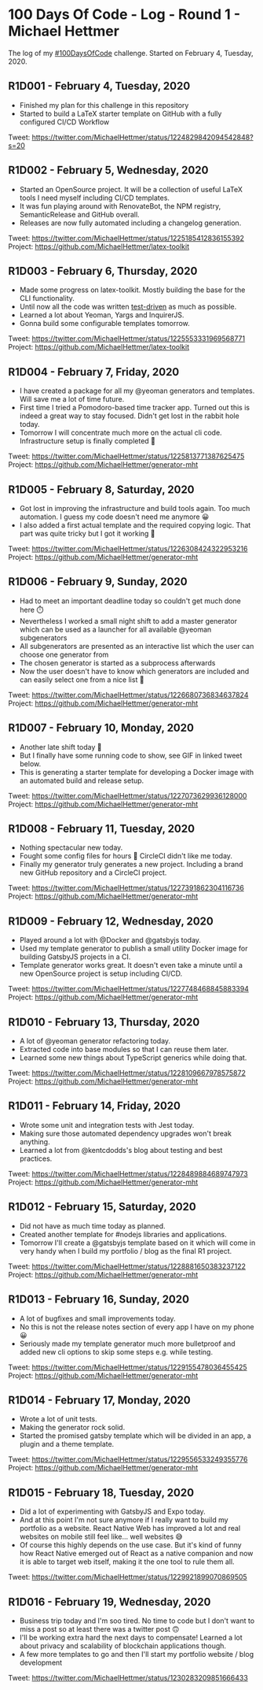 # 100 Days Of Code - Log - Round 1 - Michael Hettmer

The log of my [#100DaysOfCode](https://twitter.com/search?q=%23100DaysOfCode) challenge. Started on February 4, Tuesday, 2020.

## R1D001 - February 4, Tuesday, 2020

- Finished my plan for this challenge in this repository
- Started to build a LaTeX starter template on GitHub with a fully configured CI/CD Workflow

Tweet: https://twitter.com/MichaelHettmer/status/1224829842094542848?s=20

## R1D002 - February 5, Wednesday, 2020

- Started an OpenSource project. It will be a collection of useful LaTeX tools I need myself including CI/CD templates. 
- It was fun playing around with RenovateBot, the NPM registry, SemanticRelease and GitHub overall.
- Releases are now fully automated including a changelog generation.


Tweet: https://twitter.com/MichaelHettmer/status/1225185412836155392
Project: https://github.com/MichaelHettmer/latex-toolkit

## R1D003 - February 6, Thursday, 2020

- Made some progress on latex-toolkit. Mostly building the base for the CLI functionality.
- Until now all the code was written [test-driven](https://en.wikipedia.org/wiki/Test-driven_development) as much as possible.
- Learned a lot about Yeoman, Yargs and InquirerJS.
- Gonna build some configurable templates tomorrow.


Tweet: https://twitter.com/MichaelHettmer/status/1225553331969568771<br/>
Project: https://github.com/MichaelHettmer/latex-toolkit

## R1D004 - February 7, Friday, 2020

- I have created a package for all my @yeoman generators and templates. Will save me a lot of time future.
- First time I tried a Pomodoro-based time tracker app. Turned out this is indeed a great way to stay focused. Didn't get lost in the rabbit hole today.
- Tomorrow I will concentrate much more on the actual cli code. Infrastructure setup is finally completed 🤖

Tweet: https://twitter.com/MichaelHettmer/status/1225813771387625475<br/>
Project: https://github.com/MichaelHettmer/generator-mht

## R1D005 - February 8, Saturday, 2020

- Got lost in improving the infrastructure and build tools again. Too much automation. I guess my code doesn't need me anymore 😀
- I also added a first actual template and the required copying logic. That part was quite tricky but I got it working 🎉

Tweet: https://twitter.com/MichaelHettmer/status/1226308424322953216<br/>
Project: https://github.com/MichaelHettmer/generator-mht

## R1D006 - February 9, Sunday, 2020

- Had to meet an important deadline today so couldn't get much done here ⏱️
- Nevertheless I worked a small night shift to add a master generator which can be used as a launcher for all available @yeoman subgenerators
- All subgenerators are presented as an interactive list which the user can choose one generator from
- The chosen generator is started as a subprocess afterwards
- Now the user doesn't have to know which generators are included and can easily select one from a nice list 🧒

Tweet: https://twitter.com/MichaelHettmer/status/1226680736834637824<br/>
Project: https://github.com/MichaelHettmer/generator-mht

## R1D007 - February 10, Monday, 2020

- Another late shift today 🌙
- But I finally have some running code to show, see GIF in linked tweet below.
- This is generating a starter template for developing a Docker image with an automated build and release setup.

Tweet: https://twitter.com/MichaelHettmer/status/1227073629936128000<br/>
Project: https://github.com/MichaelHettmer/generator-mht

## R1D008 - February 11, Tuesday, 2020

- Nothing spectacular new today.
- Fought some config files for hours 👿 CircleCI didn't like me today.
- Finally my generator truly generates a new project. Including a brand new GitHub repository and a CircleCI project.

Tweet: https://twitter.com/MichaelHettmer/status/1227391862304116736<br/>
Project: https://github.com/MichaelHettmer/generator-mht

## R1D009 - February 12, Wednesday, 2020

- Played around a lot with @Docker and @gatsbyjs today.
- Used my template generator to publish a small utility Docker image for building GatsbyJS projects in a CI.
- Template generator works great. It doesn't even take a minute until a new OpenSource project is setup including CI/CD.

Tweet: https://twitter.com/MichaelHettmer/status/1227748468845883394<br/>
Project: https://github.com/MichaelHettmer/generator-mht

## R1D010 - February 13, Thursday, 2020

- A lot of @yeoman generator refactoring today.
- Extracted code into base modules so that I can reuse them later.
- Learned some new things about TypeScript generics while doing that.

Tweet: https://twitter.com/MichaelHettmer/status/1228109667978575872<br/>
Project: https://github.com/MichaelHettmer/generator-mht

## R1D011 - February 14, Friday, 2020

- Wrote some unit and integration tests with Jest today.
- Making sure those automated dependency upgrades won't break anything.
- Learned a lot from @kentcdodds's blog about testing and best practices.

Tweet: https://twitter.com/MichaelHettmer/status/1228489884689747973<br/>
Project: https://github.com/MichaelHettmer/generator-mht

## R1D012 - February 15, Saturday, 2020

- Did not have as much time today as planned.
- Created another template for #nodejs libraries and applications.
- Tomorrow I'll create a @gatsbyjs template based on it which will come in very handy when I build my portfolio / blog as the final R1 project.

Tweet: https://twitter.com/MichaelHettmer/status/1228881650383237122<br/>
Project: https://github.com/MichaelHettmer/generator-mht

## R1D013 - February 16, Sunday, 2020

- A lot of bugfixes and small improvements today.
- No this is not the release notes section of every app I have on my phone 😀
- Seriously made my template generator much more bulletproof and added new cli options to skip some steps e.g. while testing.

Tweet: https://twitter.com/MichaelHettmer/status/1229155478036455425<br/>
Project: https://github.com/MichaelHettmer/generator-mht

## R1D014 - February 17, Monday, 2020

- Wrote a lot of unit tests.
- Making the generator rock solid.
- Started the promised gatsby template which will be divided in an app, a plugin and a theme template.

Tweet: https://twitter.com/MichaelHettmer/status/1229556533249355776<br/>
Project: https://github.com/MichaelHettmer/generator-mht

## R1D015 - February 18, Tuesday, 2020

- Did a lot of experimenting with GatsbyJS and Expo today.
- And at this point I'm not sure anymore if I really want to build my portfolio as a website. React Native Web has improved a lot and real websites on mobile still feel like... well websites 😅
- Of course this highly depends on the use case. But it's kind of funny how React Native emerged out of React as a native companion and now it is able to target web itself, making it the one tool to rule them all.

Tweet: https://twitter.com/MichaelHettmer/status/1229921899070869505

## R1D016 - February 19, Wednesday, 2020

- Business trip today and I'm soo tired. No time to code but I don't want to miss a post so at least there was a twitter post 🙃
- I'll be working extra hard the next days to compensate! Learned a lot about privacy and scalability of blockchain applications though.
- A few more templates to go and then I'll start my portfolio website / blog development

Tweet: https://twitter.com/MichaelHettmer/status/1230283209851666433